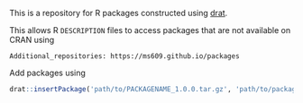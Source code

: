 This is a repository for R packages constructed using 
[drat](http://dirk.eddelbuettel.com/code/drat.html).

This allows R `DESCRIPTION` files to access packages that are not available on CRAN using
 
`Additional_repositories: https://ms609.github.io/packages`

Add packages using
```r
drat::insertPackage('path/to/PACKAGENAME_1.0.0.tar.gz', 'path/to/packages')
```
